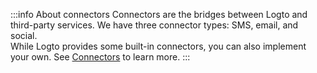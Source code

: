 :::info About connectors
Connectors are the bridges between Logto and third-party services. We have three connector types: SMS, email, and social.<br/>
While Logto provides some built-in connectors, you can also implement your own. See [Connectors](/docs/references/connectors) to learn more.
:::
